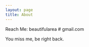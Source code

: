 ```yaml
---
layout: page
title: About
---
```


Reach Me: beautifularea # gmail.com

You miss me, be right back.

